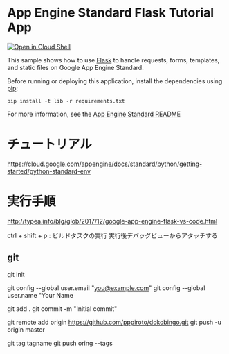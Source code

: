 # App Engine Standard Flask Tutorial App

[![Open in Cloud Shell][shell_img]][shell_link]

[shell_img]: http://gstatic.com/cloudssh/images/open-btn.png
[shell_link]: https://console.cloud.google.com/cloudshell/open?git_repo=https://github.com/GoogleCloudPlatform/python-docs-samples&page=editor&open_in_editor=appengine/standard/flask/tutorial/README.md

This sample shows how to use [Flask](http://flask.pocoo.org/) to handle
requests, forms, templates, and static files on Google App Engine Standard.

Before running or deploying this application, install the dependencies using
[pip](http://pip.readthedocs.io/en/stable/):

    pip install -t lib -r requirements.txt

For more information, see the [App Engine Standard README](../../README.md)

# チュートリアル
https://cloud.google.com/appengine/docs/standard/python/getting-started/python-standard-env

# 実行手順
http://typea.info/blg/glob/2017/12/google-app-engine-flask-vs-code.html

ctrl + shift + p : ビルドタスクの実行
実行後デバッグビューからアタッチする

## git
git init

git config --global user.email "you@example.com"
git config --global user.name "Your Name

git add .
git commit -m "Initial commit"

git remote add origin https://github.com/pppiroto/dokobingo.git
git push -u origin master

git tag tagname
git push oring --tags

